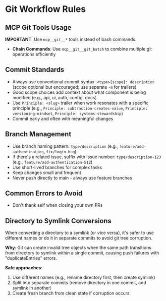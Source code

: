# Git Workflow Rules

## MCP Git Tools Usage
**IMPORTANT**: Use `mcp__git__*` tools instead of bash commands.
- **Chain Commands**: Use `mcp__git__git_batch` to combine multiple git operations efficiently

## Commit Standards
- Always use conventional commit syntax: `<type>[scope]: description` (scope optional but encouraged; use separate `-m` for trailers)
- Good scope choices add context about what component is being modified (e.g., api, ui, auth, config, docs)
- Use `Principle: <slug>` trailer when work resonates with a specific principle (e.g., `Principle: subtraction-creates-value`, `Principle: versioning-mindset`, `Principle: systems-stewardship`)
- Commit early and often with meaningful changes

## Branch Management
- Use branch naming pattern: `type/description` (e.g., `feature/add-authentication`, `fix/login-bug`)
- If there's a related issue, suffix with issue number: `type/description-123` (e.g., `feature/add-authentication-512`)
- Use short-lived branches for complex tasks
- Keep changes small and frequent
- Never push directly to main - always use feature branches

## Common Errors to Avoid
- Don't thank self when closing your own PRs

## Directory to Symlink Conversions
When converting a directory to a symlink (or vice versa), it's safer to use different names or do it in separate commits to avoid git tree corruption.

**Why**: Git can create invalid tree objects when the same path transitions from directory to symlink within a single commit, causing push failures with "duplicateEntries" errors.

**Safe approaches**:
1. Use different names (e.g., rename directory first, then create symlink)
2. Split into separate commits (remove directory in one commit, add symlink in another)
3. Create fresh branch from clean state if corruption occurs
